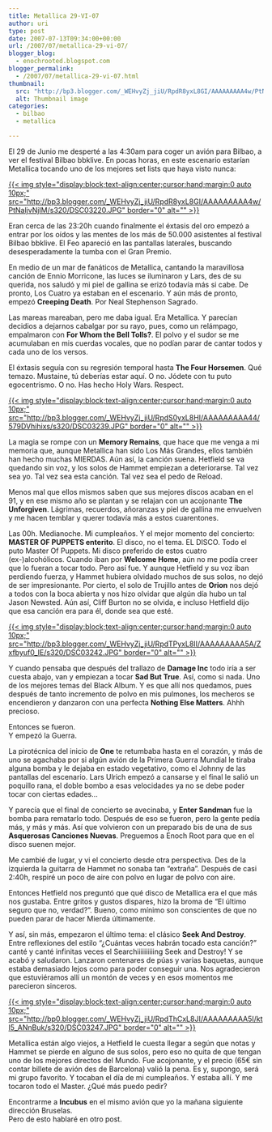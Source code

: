 ```yaml
---
title: Metallica 29-VI-07
author: uri
type: post
date: 2007-07-13T09:34:00+00:00
url: /2007/07/metallica-29-vi-07/
blogger_blog:
  - enochrooted.blogspot.com
blogger_permalink:
  - /2007/07/metallica-29-vi-07.html
thumbnail:
  src: "http://bp3.blogger.com/_WEHvyZj_jiU/RpdR8yxL8GI/AAAAAAAAA4w/PtNaljvNjIM/s320/DSC03220.JPG"
  alt: Thumbnail image
categories:
  - bilbao
  - metallica

---
```

El 29 de Junio me desperté a las 4:30am para coger un avión para Bilbao, a ver el festival Bilbao bbklive. En pocas horas, en este escenario estarían Metallica tocando uno de los mejores set lists que haya visto nunca:

[{{< img style="display:block;text-align:center;cursor:hand;margin:0 auto 10px;" src="http://bp3.blogger.com/_WEHvyZj_jiU/RpdR8yxL8GI/AAAAAAAAA4w/PtNaljvNjIM/s320/DSC03220.JPG" border="0" alt="" >}}][1]

Eran cerca de las 23:20h cuando finalmente el éxtasis del oro empezó a entrar por los oídos y las mentes de los más de 50.000 asistentes al festival Bilbao bbklive. El Feo apareció en las pantallas laterales, buscando desesperadamente la tumba con el Gran Premio.

<p style="text-align: center;">
</p>

<p style="text-align: left;">
  En medio de un mar de fanáticos de Metallica, cantando la maravillosa canción de Ennio Morricone, las luces se iluminaron y Lars, des de su querida, nos saludó y mi piel de gallina se erizó todavía más si cabe. De pronto, Los Cuatro ya estaban en el escenario. Y aún más de pronto, empezó <span style="font-weight:bold;">Creeping Death</span>. Por Neal Stephenson Sagrado.
</p>

Las mareas mareaban, pero me daba igual. Era Metallica. Y parecían decidios a dejarnos cabalgar por su rayo, pues, como un relámpago, empalmaron con <span style="font-weight:bold;">For Whom the Bell Tolls?</span>. El polvo y el sudor se me acumulaban en mis cuerdas vocales, que no podían parar de cantar todos y cada uno de los versos.

El éxtasis seguía con su regresión temporal hasta <span style="font-weight:bold;">The Four Horsemen</span>. Qué temazo. Mustaine, tú deberías estar aquí. O no. Jódete con tu puto egocentrismo. O no. Has hecho Holy Wars. Respect.

[{{< img style="display:block;text-align:center;cursor:hand;margin:0 auto 10px;" src="http://bp3.blogger.com/_WEHvyZj_jiU/RpdS0yxL8HI/AAAAAAAAA44/579DVhihixs/s320/DSC03239.JPG" border="0" alt="" >}}][2]

La magia se rompe con un <span style="font-weight:bold;">Memory Remains</span>, que hace que me venga a mi memoria que, aunque Metallica han sido Los Más Grandes, ellos también han hecho muchas MIERDAS. Aún así, la canción suena. Hetfield se va quedando sin voz, y los solos de Hammet empiezan a deteriorarse. Tal vez sea yo. Tal vez sea esta canción. Tal vez sea el pedo de Reload.

Menos mal que ellos mismos saben que sus mejores discos acaban en el 91, y en ese mismo año se plantan y se relajan con un acojonante <span style="font-weight:bold;">The Unforgiven</span>. Lágrimas, recuerdos, añoranzas y piel de gallina me envuelven y me hacen temblar y querer todavía más a estos cuarentones.

Las 00h. Medianoche. Mi cumpleaños. Y el mejor momento del concierto: <span style="font-weight:bold;">MASTER OF PUPPETS enterito</span>. El disco, no el tema. EL DISCO. Todo el puto Master Of Puppets. Mi disco preferido de estos cuatro (ex-)alcohólicos. Cuando iban por <span style="font-weight:bold;">Welcome Home</span>, aún no me podía creer que lo fueran a tocar todo. Pero así fue. Y aunque Hetfield y su voz iban perdiendo fuerza, y Hammet hubiera olvidado muchos de sus solos, no dejó de ser impresionante. Por cierto, el solo de Trujillo antes de <span style="font-weight:bold;">Orion</span> nos dejó a todos con la boca abierta y nos hizo olvidar que algún día hubo un tal Jason Newsted. Aún así, Cliff Burton no se olvida, e incluso Hetfield dijo que esa canción era para él, donde sea que esté.

[{{< img style="display:block;text-align:center;cursor:hand;margin:0 auto 10px;" src="http://bp3.blogger.com/_WEHvyZj_jiU/RpdTPyxL8II/AAAAAAAAA5A/Zxfbyuf0_IE/s320/DSC03242.JPG" border="0" alt="" >}}][3]

Y cuando pensaba que después del trallazo de <span style="font-weight:bold;">Damage Inc</span> todo iría a ser cuesta abajo, van y empiezan a tocar <span style="font-weight:bold;">Sad But True</span>. Así, como si nada. Uno de los mejores temas del Black Album. Y es que allí nos quedamos, pues después de tanto incremento de polvo en mis pulmones, los mecheros se encendieron y danzaron con una perfecta <span style="font-weight:bold;">Nothing Else Matters</span>. Ahhh precioso.

Entonces se fueron.  
Y empezó la Guerra.

La pirotécnica del inicio de <span style="font-weight:bold;">One</span> te retumbaba hasta en el corazón, y más de uno se agachaba por si algún avión de la Primera Guerra Mundial le tiraba alguna bomba y le dejaba en estado vegetativo, como el Johnny de las pantallas del escenario. Lars Ulrich empezó a cansarse y el final le salió un poquillo rana, el doble bombo a esas velocidades ya no se debe poder tocar con ciertas edades&#8230;

Y parecía que el final de concierto se avecinaba, y <span style="font-weight:bold;">Enter Sandman</span> fue la bomba para rematarlo todo. Después de eso se fueron, pero la gente pedía más, y más y más. Así que volvieron con un preparado bis de una de sus <span style="font-weight:bold;">Asquerosas Canciones Nuevas</span>. Preguemos a Enoch Root para que en el disco suenen mejor.

Me cambié de lugar, y vi el concierto desde otra perspectiva. Des de la izquierda la guitarra de Hammet no sonaba tan &#8220;extraña&#8221;. Después de casi 2:40h, respiré un poco de aire con polvo en lugar de polvo con aire.

Entonces Hetfield nos preguntó que qué disco de Metallica era el que más nos gustaba. Entre gritos y gustos dispares, hizo la broma de &#8220;El último seguro que no, verdad?&#8221;. Bueno, como mínimo son conscientes de que no pueden parar de hacer Mierda últimamente.

Y así, sin más, empezaron el último tema: el clásico <span style="font-weight:bold;">Seek And Destroy</span>. Entre reflexiones del estilo &#8220;¿Cuántas veces habrán tocado esta canción?&#8221; canté y canté infinitas veces el Searchiiiiiiiiiing Seek and Destroy! Y se acabó y saludaron. Lanzaron centenares de púas y varias baquetas, aunque estaba demasiado lejos como para poder conseguir una. Nos agradecieron que estuviéramos allí un montón de veces y en esos momentos me parecieron sinceros.

[{{< img style="display:block;text-align:center;cursor:hand;margin:0 auto 10px;" src="http://bp0.blogger.com/_WEHvyZj_jiU/RpdThCxL8JI/AAAAAAAAA5I/ktl5_ANnBuk/s320/DSC03247.JPG" border="0" alt="" >}}][4]

Metallica están algo viejos, a Hetfield le cuesta llegar a según que notas y Hammet se pierde en alguno de sus solos, pero eso no quita de que tengan uno de los mejores directos del Mundo. Fue acojonante, y el precio (65€ sin contar billete de avión des de Barcelona) valió la pena. Es y, supongo, será mi grupo favorito. Y tocaban el día de mi cumpleaños. Y estaba allí. Y me tocaron todo el Master. ¿Qué más puedo pedir?

Encontrarme a <span style="font-weight:bold;">Incubus</span> en el mismo avión que yo la mañana siguiente dirección Bruselas.  
Pero de esto hablaré en otro post.

 [1]: http://bp3.blogger.com/_WEHvyZj_jiU/RpdR8yxL8GI/AAAAAAAAA4w/PtNaljvNjIM/s1600-h/DSC03220.JPG
 [2]: http://bp3.blogger.com/_WEHvyZj_jiU/RpdS0yxL8HI/AAAAAAAAA44/579DVhihixs/s1600-h/DSC03239.JPG
 [3]: http://bp3.blogger.com/_WEHvyZj_jiU/RpdTPyxL8II/AAAAAAAAA5A/Zxfbyuf0_IE/s1600-h/DSC03242.JPG
 [4]: http://bp0.blogger.com/_WEHvyZj_jiU/RpdThCxL8JI/AAAAAAAAA5I/ktl5_ANnBuk/s1600-h/DSC03247.JPG